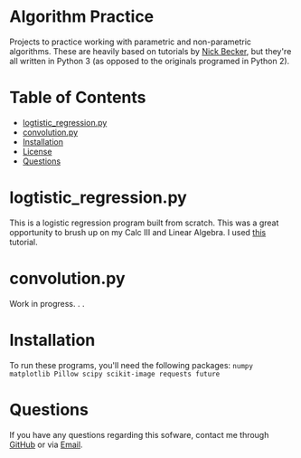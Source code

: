 # Algorithm Practice
Projects to practice working with parametric and non-parametric algorithms. These are heavily based on tutorials by [Nick Becker](https://github.com/beckernick), but they're all written in Python 3 (as opposed to the originals programed in Python 2).

# Table of Contents
* [logtistic_regression.py](#logtistic_regressionpy)
* [convolution.py](#convolutionpy)
* [Installation](#Installation)
* [License](#License)
* [Questions](#Questions)

# logtistic_regression.py
This is a logistic regression program built from scratch. This was a great opportunity to brush up on my Calc III and Linear Algebra. I used [this](https://beckernick.github.io/logistic-regression-from-scratch/) tutorial.

# convolution.py
Work in progress. . .

# Installation
To run these programs, you'll need the following packages: `numpy matplotlib Pillow scipy scikit-image requests future`

# Questions

If you have any questions regarding this sofware, contact me through 
[GitHub](https://github.com/jishllg) or via [Email](mailto:jishllg@gmail.com).
